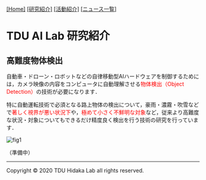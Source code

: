 [1]: /
[2]: /research/
[3]: /activity/
[4]: /news/
[[Home]][1] [[研究紹介]][2] [[活動紹介]][3] [[ニュース一覧]][4]

# TDU AI Lab 研究紹介

## 高難度物体検出

自動車・ドローン・ロボットなどの自律移動型AIハードウェアを制御するためには，カメラ映像の内容をコンピュータに自動理解させる<span style="color:#FF0000;">物体検出（Object Detection）</span>の技術が必要になります．

特に自動運転技術で必須となる路上物体の検出について，豪雨・濃霧・吹雪などで<span style="color:#FF0000;">著しく視界が悪い状況下</span>や，<span style="color:#FF0000;">極めて小さく不鮮明な対象</span>など，従来より高難度な状況・対象についてもできるだけ精度良く検出を行う技術の研究を行っています．

![fig1](https://www.cse.dendai.ac.jp/faculty/5divisions/ru/course/mi/hidaka/github_pages/img1.jpg)

（準備中）


---
Copyright &copy; 2020 TDU Hidaka Lab all rights reserved. 
